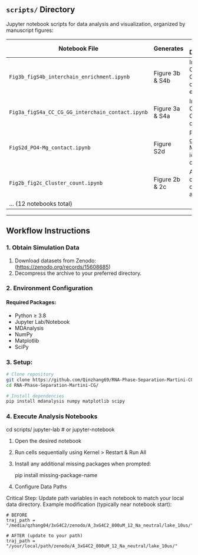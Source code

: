 ## `scripts/` Directory
Jupyter notebook scripts for data analysis and visualization, organized by manuscript figures:

| Notebook File | Generates | Analysis Description |
|---------------|-----------|----------------------|
| `Fig3b_figS4b_interchain_enrichment.ipynb` | Figure 3b & S4b | Inter-chain C-C/C-G/G-G contacts enrichment |
| `Fig3a_figS4a_CC_CG_GG_interchain_contact.ipynb` | Figure 3a & S4a | Intra-chain C-C/C-G/G-G contacts |
| `FigS2d_PO4-Mg_contact.ipynb` | Figure S2d | Phosphate group - Magnesium ion contacts |
| `Fig2b_fig2c_Cluster_count.ipynb` | Figure 2b & 2c | Average cluster count analysis |
| ... (12 notebooks total) | | |

---

## Workflow Instructions

### 1. Obtain Simulation Data
1. Download datasets from Zenodo: (https://zenodo.org/records/15608685)
2. Decompress the archive to your preferred directory.

### 2. Environment Configuration
#### Required Packages:
- Python ≥ 3.8
- Jupyter Lab/Notebook
- MDAnalysis
- NumPy
- Matplotlib
- SciPy

### 3. Setup:
```bash
# Clone repository
git clone https://github.com/Qinzhang69/RNA-Phase-Separation-Martini-CG.git
cd RNA-Phase-Separation-Martini-CG/

# Install dependencies
pip install mdanalysis numpy matplotlib scipy
```

### 4. Execute Analysis Notebooks
cd scripts/
jupyter-lab  # or jupyter-notebook

  1. Open the desired notebook

  2. Run cells sequentially using Kernel > Restart & Run All

  3. Install any additional missing packages when prompted:

     pip install missing-package-name

  4. Configure Data Paths
  
  Critical Step: Update path variables in each notebook to match your local data directory.
  Example modification (typically near notebook start):
  
    # BEFORE
    traj_path = "/media/qzhang04/3xG4C2/zenodo/A_3xG4C2_800uM_12_Na_neutral/lake_10us/"
    
    # AFTER (update to your path)
    traj_path = "/your/local/path/zenodo/A_3xG4C2_800uM_12_Na_neutral/lake_10us/"

